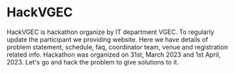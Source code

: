 # HackVGEC
  HackVGEC is hackathon organize by IT department VGEC. To regularly update the participant we providing website. Here we have details of problem statement, schedule, faq, coordinator team, venue and registration related info. Hackathon was organized on 31st, March 2023 and 1st April, 2023. Let's go and hack the problem to give solutions to it.
